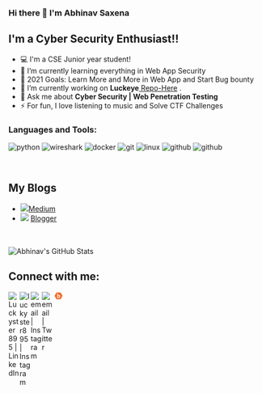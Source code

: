 ### Hi there 👋 I'm Abhinav Saxena

## I'm a Cyber Security Enthusiast!!

- 💻 I'm a CSE Junior year student!
- 📖 I’m currently learning everything in Web App Security 
- 🥅 2021 Goals: Learn More and More in Web App and Start Bug bounty
- 🔭 I’m currently working on **Luckeye**[ Repo-Here](https://github.com/luckyster895/Luckeye) .
- 💬 Ask me about **Cyber Security | Web Penetration Testing**
- ⚡ For fun, I love listening to music and Solve CTF Challenges 


### Languages and Tools:

<p align="left">
  <img src="https://www.vectorlogo.zone/logos/python/python-icon.svg" alt="python" width="40" height="40"/>
  <img src="https://www.vectorlogo.zone/logos/wireshark/wireshark-icon.svg" alt="wireshark" width="40" height="40"/>
  <img src="https://www.vectorlogo.zone/logos/docker/docker-icon.svg" alt="docker" width="40" height="40"/>
  <img src="https://www.vectorlogo.zone/logos/git-scm/git-scm-icon.svg" alt="git" width="40" height="40"/>
  <img src="https://www.vectorlogo.zone/logos/linux/linux-icon.svg" alt="linux" width="40" height="40"/> 
  <img src="https://www.vectorlogo.zone/logos/github/github-icon.svg" alt="github" width="40" height="40"/>
  <img src="https://www.vectorlogo.zone/logos/virtualbox/virtualbox-icon.svg" alt="github" width="40" height="40"/>
   
</p>
<br />

## My Blogs

- <img width="22px" src="https://www.vectorlogo.zone/logos/medium/medium-tile.svg" width="20px"/>[Medium](https://medium.com/@luckyster895) 
- <img width="22px" src="https://www.vectorlogo.zone/logos/blogger/blogger-icon.svg" width="20px"/> [Blogger](https://abhisecurity.blogspot.com)


<br />
<br />

<img alt="Abhinav's GitHub Stats" src="https://github-readme-stats.codestackr.vercel.app/api?username=luckyster895&show_icons=true&hide_border=true&theme=darcula" />
<br />

## Connect with me:

[<img align="left" alt="Luckyster895 | LinkedIn" width="22px" src="https://www.vectorlogo.zone/logos/linkedin/linkedin-icon.svg" width="20px"/>][linkedin]
[<img align="left" alt="luckyster895 | Instagram" width="22px" src="https://www.vectorlogo.zone/logos/instagram/instagram-icon.svg" width="20px"/>][instagram]
[<img align="left" alt="email | Instagram" width="22px" src="https://www.vectorlogo.zone/logos/gmail/gmail-icon.svg" width="20px"/>][gmail]
[<img align="left" alt="email | Twitter" width="22px" src="https://www.vectorlogo.zone/logos/twitter/twitter-official.svg" width="20px"/>][twitter]
[<img align="left" alt="email | Bugcrowd" width="22px" src="https://github.com/luckyster895/Luckyster895/blob/master/Logo/Bugcrowd.png" width="25px"/>][bugcrowd]


[instagram]: https://instagram.com/luckyster895
[linkedin]: https://linkedin.com/in/luckster
[gmail]: mailto:abhinavs.me@gmail.com
[twitter]: https://twitter.com/luckyster895
[bugcrowd]: http://bugcrowd.com/Luckyster895

